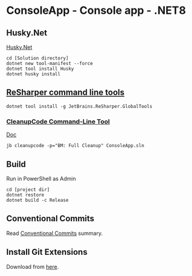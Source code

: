 # ConsoleApp - Console app - .NET8

## Husky.Net

[Husky.Net](https://alirezanet.github.io/Husky.Net)

```shell
cd [Solution directory]
dotnet new tool-manifest --force
dotnet tool install Husky
dotnet husky install
```

## [ReSharper command line tools](https://www.jetbrains.com/help/resharper/ReSharper_Command_Line_Tools.html)

```shell
dotnet tool install -g JetBrains.ReSharper.GlobalTools
```

### [CleanupCode Command-Line Tool](https://www.jetbrains.com/help/resharper/CleanupCode.html)
[Doc](https://www.jetbrains.com/help/resharper/CleanupCode.html)

```shell
jb cleanupcode -p="BM: Full Cleanup" ConsoleApp.sln
```

## Build

Run in PowerShell as Admin

```shell
cd [project dir]
dotnet restore
dotnet build -c Release
```

## Conventional Commits

Read [Conventional Commits](https://www.conventionalcommits.org/en/v1.0.0/#summary) summary.

## Install Git Extensions

Download from [here](https://github.com/gitextensions/gitextensions/releases/download/v4.2-rc1/GitExtensions-4.2.0.17539-d3b383c77.msi).
